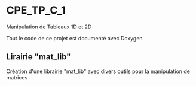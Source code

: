 # CPE_TP_C_1
Manipulation de Tableaux 1D et 2D

Tout le code de ce projet est documenté avec Doxygen

## Lirairie "mat_lib"

Création d'une librairie "mat_lib" avec divers outils pour la manipulation de matrices
